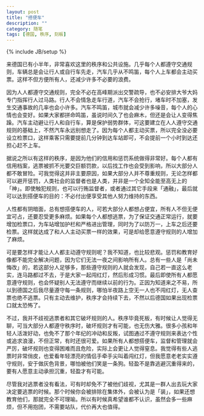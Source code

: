 ```yaml
---
layout: post
title: "搭便车"
description: ""
category: 随笔
tags: [德国, 秩序, 刻板]
---
```

{% include JB/setup %}

来德国已有小半年，非常喜欢这里的秩序和公共设施。几乎每个人都遵守交通规则，车辆总是会让行人或自行车先走，汽车几乎从不鸣笛，每个人上车都会主动买票。这样不但方便所有人，还减少许多不必要的浪费。

因为人人都遵守交通规则，完全不必在高峰期派出交警疏导，也不必安排大爷大妈专门指挥行人过马路。行人不会情急走车行道，汽车不会抢行，堵车时不加塞，发生交通事故的几率也会小许多。汽车不鸣笛，城市就会减少许多噪音，每个人的心情也会变好。如果大家都拼命鸣笛，虽说时间久了也会麻木，但还是会让人变得焦躁。汽车主动避让行人和自行车，算是保护弱势群体，可这要建立在人人遵守交通规则的基础上，不然汽车永远别想走了。因为每个人都主动买票，所以完全没必要设立检票口，这样乘客只需要提前几分钟到达车站即可，不会提前一个小时到达还担心赶不上车。

据说之所以有这样的秩序，是因为他们的信用和惩罚系统做得非常好。每个人都有信用档案，逃票被抓不光要交巨额罚款，以后找工作也会受到影响，所以大部分人都不敢冒险。可我觉得这并非主要原因，如果大部分人并不尊重规则，无论怎样都可以避开惩罚，人类社会的监督者也是人类，并非是一个全知全能至高无上的「神」。即使触犯规则，也可以行贿监督者，或者通过其它手段来「通融」，最后就可以达到搭便车的目的：不必付出便享受其他人努力维持的东西。

人性都有阴暗面，总有想搭便车的人，可若大部分人都想占便宜，所有人不但无便宜可占，还要忍受更多麻烦。如果每个人都想逃票，为了保证交通正常运行，就要增加检票口，为车站增加护栏和严格进出管理，同时为了以防万一，上车之后还要检票。这样就达成了和人人主动买票一样的效果，可是却给愿意遵守规则的人增加了麻烦。

可是要怎样才能让人人都主动遵守规则呢？我不知道，也比较悲观。惩罚和教育好像都不能完全解决问题，因为它们无法一夜之间影响所有人。总有一些人是「尚未悔改」的，若这部分人足够多，那些遵守规则的人就会发现，自己若一直这么老实，连马路都过不去，于是大家一起闯红灯，然后形成习惯。最后即使所有人都愿意遵守规则，也会怀疑别人无法遵守而继续以前的行为。正因为知道来之不易，所以到德国之后我尽量遵守每一条规则，哪怕半夜路上空无一人也不闯红灯，无人查票也绝不逃票。只有主动去维护，秩序才会持续下去，不然以后德国如果出现检票口就太恐怖了。

不过，我并不歧视逃票者和其它破坏规则的人。秩序毕竟死板，有时候让人觉得无聊，可当大部分人都遵守秩序时，破坏规则才有可能，也无伤大雅。很多小孩和年轻人活泼好动，也免不了那个年纪的冲动和反叛，试图通过不遵守规则来表达个性或追求浪漫，不但正常，有时还很可爱。如果所有人都想搭便车，监督和管理就会严厉，破坏规则也变得困难而且危险，实际上会更让人觉得窒息。我觉得有些人逃票时非常俏皮，也爱看年轻漂亮的情侣手牵手尖叫着闯红灯，但我愿意老老实实遵守规则，安于做灰色背景，哪怕被他们笑是一条狗。轻盈不是靠逃避沉重得来的，要有人愿意主动承担沉重，轻盈才有可能。

尽管我对逃票者没有看法，可有时却免不了被他们歧视，尤其是一群人出去玩大家决定要逃票的时候。那个时候你会被排除在集体外，会被认为是「装」，如果还想教育他们，那就完全不可理喻。所以有时候真希望谁都不认识，虽然会多一些麻烦，但不用抱团，不需要站队，代价再大也值得。
